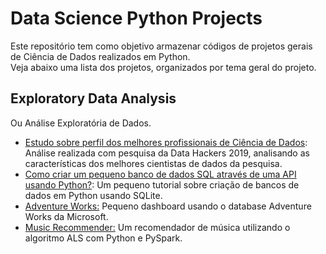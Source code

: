 # Data Science Python Projects
Este repositório tem como objetivo armazenar códigos de projetos gerais de Ciência de Dados realizados em Python.<br>
Veja abaixo uma lista dos projetos, organizados por tema geral do projeto.
## Exploratory Data Analysis
Ou Análise Exploratória de Dados.
- <a href="https://github.com/leonardovaladao/DS-Python-Projects/tree/master/EDA/DataHacker-Survey-2019">Estudo sobre perfil dos melhores profissionais de Ciência de Dados</a>: Análise realizada com pesquisa da Data Hackers 2019, analisando as características dos melhores cientistas de dados da pesquisa.
- <a href="https://github.com/leonardovaladao/Data-Science-Python-Projects/blob/master/DataEngineering/MakeaSmallDBWithSQLandPython/HowToMakeaSmallDataBaseWithAnAPI.ipynb">Como criar um pequeno banco de dados SQL através de uma API usando Python?</a>: Um pequeno tutorial sobre criação de bancos de dados em Python usando SQLite.
- <a href="https://github.com/leonardovaladao/Data-Science-Python-Projects/tree/master/DataViz/Adventure%20Works">Adventure Works:</a> Pequeno dashboard usando o database Adventure Works da Microsoft.
- <a href="https://github.com/leonardovaladao/Data-Science-Python-Projects/blob/master/MusicRecommender/basicScript.ipynb">Music Recommender:</a> Um recomendador de música utilizando o algoritmo ALS com Python e PySpark.
